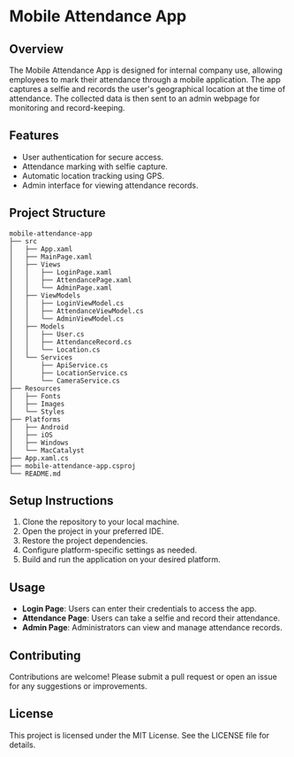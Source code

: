 # Mobile Attendance App

## Overview
The Mobile Attendance App is designed for internal company use, allowing employees to mark their attendance through a mobile application. The app captures a selfie and records the user's geographical location at the time of attendance. The collected data is then sent to an admin webpage for monitoring and record-keeping.

## Features
- User authentication for secure access.
- Attendance marking with selfie capture.
- Automatic location tracking using GPS.
- Admin interface for viewing attendance records.

## Project Structure
```
mobile-attendance-app
├── src
│   ├── App.xaml
│   ├── MainPage.xaml
│   ├── Views
│   │   ├── LoginPage.xaml
│   │   ├── AttendancePage.xaml
│   │   └── AdminPage.xaml
│   ├── ViewModels
│   │   ├── LoginViewModel.cs
│   │   ├── AttendanceViewModel.cs
│   │   └── AdminViewModel.cs
│   ├── Models
│   │   ├── User.cs
│   │   ├── AttendanceRecord.cs
│   │   └── Location.cs
│   └── Services
│       ├── ApiService.cs
│       ├── LocationService.cs
│       └── CameraService.cs
├── Resources
│   ├── Fonts
│   ├── Images
│   └── Styles
├── Platforms
│   ├── Android
│   ├── iOS
│   ├── Windows
│   └── MacCatalyst
├── App.xaml.cs
├── mobile-attendance-app.csproj
└── README.md
```

## Setup Instructions
1. Clone the repository to your local machine.
2. Open the project in your preferred IDE.
3. Restore the project dependencies.
4. Configure platform-specific settings as needed.
5. Build and run the application on your desired platform.

## Usage
- **Login Page**: Users can enter their credentials to access the app.
- **Attendance Page**: Users can take a selfie and record their attendance.
- **Admin Page**: Administrators can view and manage attendance records.

## Contributing
Contributions are welcome! Please submit a pull request or open an issue for any suggestions or improvements.

## License
This project is licensed under the MIT License. See the LICENSE file for details.